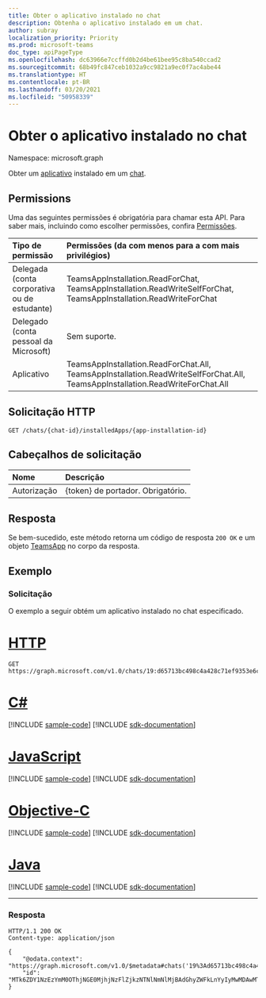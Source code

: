 ```yaml
---
title: Obter o aplicativo instalado no chat
description: Obtenha o aplicativo instalado em um chat.
author: subray
localization_priority: Priority
ms.prod: microsoft-teams
doc_type: apiPageType
ms.openlocfilehash: dc63966e7ccffd0b2d4be61bee95c8ba540ccad2
ms.sourcegitcommit: 68b49fc847ceb1032a9cc9821a9ec0f7ac4abe44
ms.translationtype: HT
ms.contentlocale: pt-BR
ms.lasthandoff: 03/20/2021
ms.locfileid: "50958339"
---
```

# <a name="get-installed-app-in-chat"></a>Obter o aplicativo instalado no chat

Namespace: microsoft.graph

Obter um [aplicativo](../resources/teamsappinstallation.md) instalado em um [chat](../resources/chat.md).

## <a name="permissions"></a>Permissions

Uma das seguintes permissões é obrigatória para chamar esta API. Para saber mais, incluindo como escolher permissões, confira [Permissões](/graph/permissions-reference).

|Tipo de permissão      | Permissões (da com menos para a com mais privilégios)              |
|:--------------------|:---------------------------------------------------------|
|Delegada (conta corporativa ou de estudante) | TeamsAppInstallation.ReadForChat, TeamsAppInstallation.ReadWriteSelfForChat, TeamsAppInstallation.ReadWriteForChat |
|Delegado (conta pessoal da Microsoft) | Sem suporte.    |
|Aplicativo | TeamsAppInstallation.ReadForChat.All, TeamsAppInstallation.ReadWriteSelfForChat.All, TeamsAppInstallation.ReadWriteForChat.All

## <a name="http-request"></a>Solicitação HTTP

<!-- { 
"blockType": "ignored" 
} -->

```http
GET /chats/{chat-id}/installedApps/{app-installation-id}
```

## <a name="request-headers"></a>Cabeçalhos de solicitação

|Nome|Descrição|
|:---|:---|
|Autorização|{token} de portador. Obrigatório.|

## <a name="response"></a>Resposta

Se bem-sucedido, este método retorna um código de resposta `200 OK` e um objeto [TeamsApp](../resources/teamsapp.md) no corpo da resposta.

## <a name="example"></a>Exemplo

### <a name="request"></a>Solicitação

O exemplo a seguir obtém um aplicativo instalado no chat especificado.


# <a name="http"></a>[HTTP](#tab/http)
<!-- {
  "blockType": "request",
  "name": "get_installedApps_in_chat"
}-->

```msgraph-interactive
GET https://graph.microsoft.com/v1.0/chats/19:d65713bc498c4a428c71ef9353e6ce20@thread.v2/installedApps/MTk6ZDY1NzEzYmM0OThjNGE0MjhjNzFlZjkzNTNlNmNlMjBAdGhyZWFkLnYyIyMwMDAwMTAxNi1kZTA1LTQ5MmUtOTEwNi00ODI4ZmM4YTg2ODc=
```
# <a name="c"></a>[C#](#tab/csharp)
[!INCLUDE [sample-code](../includes/snippets/csharp/get-installedapps-in-chat-csharp-snippets.md)]
[!INCLUDE [sdk-documentation](../includes/snippets/snippets-sdk-documentation-link.md)]

# <a name="javascript"></a>[JavaScript](#tab/javascript)
[!INCLUDE [sample-code](../includes/snippets/javascript/get-installedapps-in-chat-javascript-snippets.md)]
[!INCLUDE [sdk-documentation](../includes/snippets/snippets-sdk-documentation-link.md)]

# <a name="objective-c"></a>[Objective-C](#tab/objc)
[!INCLUDE [sample-code](../includes/snippets/objc/get-installedapps-in-chat-objc-snippets.md)]
[!INCLUDE [sdk-documentation](../includes/snippets/snippets-sdk-documentation-link.md)]

# <a name="java"></a>[Java](#tab/java)
[!INCLUDE [sample-code](../includes/snippets/java/get-installedapps-in-chat-java-snippets.md)]
[!INCLUDE [sdk-documentation](../includes/snippets/snippets-sdk-documentation-link.md)]

---



### <a name="response"></a>Resposta

<!-- {
  "blockType": "response",
  "truncated": true,
  "@odata.type": "microsoft.graph.teamsAppInstallation"
}
-->

```http
HTTP/1.1 200 OK
Content-type: application/json

{
    "@odata.context": "https://graph.microsoft.com/v1.0/$metadata#chats('19%3Ad65713bc498c4a428c71ef9353e6ce20%40thread.v2')/installedApps/$entity",
    "id": "MTk6ZDY1NzEzYmM0OThjNGE0MjhjNzFlZjkzNTNlNmNlMjBAdGhyZWFkLnYyIyMwMDAwMTAxNi1kZTA1LTQ5MmUtOTEwNi00ODI4ZmM4YTg2ODc="
}
```

<!-- uuid: 8fcb5dbc-d5aa-4681-8e31-b001d5168d79
2015-10-25 14:57:30 UTC -->
<!-- {
  "type": "#page.annotation",
  "description": "Chat get installedapps",
  "keywords": "",
  "section": "documentation",
  "tocPath": ""
}-->
